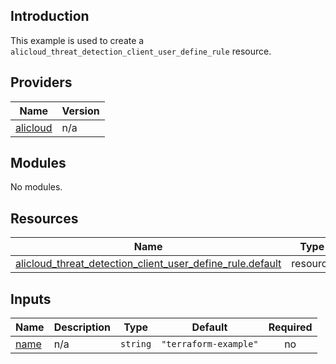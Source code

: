 ## Introduction

This example is used to create a `alicloud_threat_detection_client_user_define_rule` resource.

<!-- BEGIN_TF_DOCS -->
## Providers

| Name | Version |
|------|---------|
| <a name="provider_alicloud"></a> [alicloud](#provider\_alicloud) | n/a |

## Modules

No modules.

## Resources

| Name | Type |
|------|------|
| [alicloud_threat_detection_client_user_define_rule.default](https://registry.terraform.io/providers/aliyun/alicloud/latest/docs/resources/threat_detection_client_user_define_rule) | resource |

## Inputs

| Name | Description | Type | Default | Required |
|------|-------------|------|---------|:--------:|
| <a name="input_name"></a> [name](#input\_name) | n/a | `string` | `"terraform-example"` | no |
<!-- END_TF_DOCS -->    